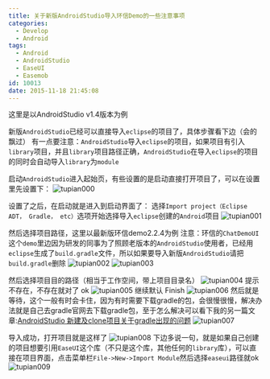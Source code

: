 ```yaml
---
title: 关于新版AndroidStudio导入环信Demo的一些注意事项
categories:
  - Develop
  - Android
tags:
  - Android
  - AndroidStudio
  - EaseUI
  - Easemob
id: 10013
date: 2015-11-18 21:45:08
---
```


这里是以AndroidStudio v1.4版本为例

新版`AndroidStudio`已经可以直接导入`eclipse`的项目了，具体步骤看下边（会的飘过）
有一点要注意：`AndroidStudio`导入`eclipse`的项目，如果项目有引入`library`项目，并且`library`项目路径正确，`AndroidStudio`在导入`eclipse`的项目的同时会自动导入`library`为`module`

启动`AndroidStudio`进入起始页，有些设置的是启动直接打开项目了，可以在设置里先设置下：
![tupian000](http://lzan13.qiniudn.com/blog/uploads/images/2015/11/tupian000.png)

设置了之后，在启动就是进入到启动界面了：
选择`Import project（Eclipse ADT， Gradle， etc）`选项开始选择导入`eclipse`创建的`Android`项目
![tupian001](http://lzan13.qiniudn.com/blog/uploads/images/2015/11/tupian001.png)

然后选择项目路径，这里以最新版环信demo2.2.4为例
注意：环信的`ChatDemoUI`这个`demo`里边因为研发的同事为了照顾老版本的`AndroidStudio`使用者，已经用`eclipse`生成了`build.gradle`文件，所以如果要导入新版`AndroidStudio`请把`build.gradle`删除
![tupian002](http://lzan13.qiniudn.com/blog/uploads/images/2015/11/tupian002.png)
![tupian003](http://lzan13.qiniudn.com/blog/uploads/images/2015/11/tupian003.png)

然后选择项目目的路径（相当于工作空间，带上项目目录名）
![tupian004](http://lzan13.qiniudn.com/blog/uploads/images/2015/11/tupian004.png)
提示不存在，不存在就对了 ok
![tupian005](http://lzan13.qiniudn.com/blog/uploads/images/2015/11/tupian005.png)
继续默认 Finish
![tupian006](http://lzan13.qiniudn.com/blog/uploads/images/2015/11/tupian006.png)
然后就是等待，这个一般有时会卡住，因为有时需要下载gradle的包，会很慢很慢，解决办法就是自己去gradle官网去下载gradle包，至于怎么解决可以看下我的另一篇文章:[AndroidStudio 新建及clone项目关于gradle出现的问题](http://melove.net/lzan13/develops/android-develop/androidstudio-gradle-down-error-915.html)
![tupian007](http://lzan13.qiniudn.com/blog/uploads/images/2015/11/tupian007.png)

导入成功，打开项目就是这样了
![tupian008](http://lzan13.qiniudn.com/blog/uploads/images/2015/11/tupian008.png)
下边多说一句，就是如果自己创建的项目想要引用`EaseUI`这个库（不只是这个库，其他任何的`library`库），可以直接在项目界面，点击菜单栏`File->New->Import Module`然后选择`easeui`路径就ok
![tupian009](http://lzan13.qiniudn.com/blog/uploads/images/2015/11/tupian009.png)
